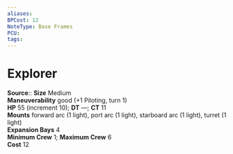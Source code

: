```yaml
---
aliases: 
BPCost: 12
NoteType: Base Frames
PCU: 
tags: 
---
```


# Explorer

**Source**:: 
**Size** Medium  
**Maneuverability** good (+1 Piloting, turn 1)  
**HP** 55 (increment 10); **DT** —; **CT** 11  
**Mounts** forward arc (1 light), port arc (1 light), starboard arc (1 light), turret (1 light)  
**Expansion Bays** 4  
**Minimum Crew** 1; **Maximum Crew** 6  
**Cost** 12

